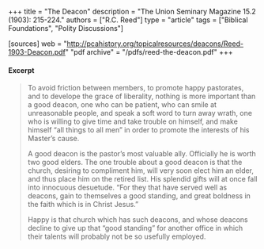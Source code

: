 +++
title = "The Deacon"
description = "The Union Seminary Magazine 15.2 (1903): 215-224."
authors = ["R.C. Reed"]
type = "article"
tags = ["Biblical Foundations", "Polity Discussions"]

[sources]
web = "http://pcahistory.org/topicalresources/deacons/Reed-1903-Deacon.pdf"
"pdf archive" = "/pdfs/reed-the-deacon.pdf"
+++

#### Excerpt

> To avoid friction between members, to promote happy pastorates, and to develope the grace of liberality, nothing is more important than a good deacon, one who can be patient, who can smile at unreasonable people, and speak a soft word to turn away wrath, one who is willing to give time and take trouble on himself, and make himself “all things to all men” in order to promote the interests of his Master’s cause.
>
> A good deacon is the pastor’s most valuable ally. Officially he is worth two good elders. The one trouble about a good deacon is that the church, desiring to compliment him, will very soon elect him an elder, and thus place him on the retired list. His splendid gifts will at once fall into innocuous desuetude. “For they that have served well as deacons, gain to themselves a good standing, and great boldness in the faith which is in Christ Jesus.”
>
> Happy is that church which has such deacons, and whose deacons decline to give up that “good standing” for another office in which their talents will probably not be so usefully employed.
